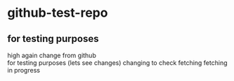 # github-test-repo
## for testing purposes

high again
change from github <br> 
for testing purposes (lets see changes)
changing to check fetching
fetching in progress
